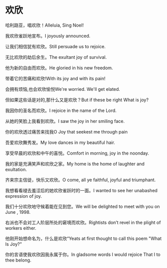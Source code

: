 # 欢欣

<p><span class="chinese">哈利路亚，唱欢欣！</span><span class="english">Alleluia, Sing Noel!</span></p>

<p><span class="chinese">我欢欣雀跃地宣布。</span><span class="english">I joyously announced.</span></p>

<p><span class="chinese">让我们相信犹有欢欣。</span><span class="english">Still persuade us to rejoice.</span></p>

<p><span class="chinese">无比欢欣的劫后余生。</span><span class="english">The exultant joy of survival.</span></p>

<p><span class="chinese">他为新的自由而欢欣。</span><span class="english">He gloried in his new freedom.</span></p>

<p><span class="chinese">带着它的苦痛和欢欣!</span><span class="english">With its joy and with its pain!</span></p>

<p><span class="chinese">会拥有烦恼,也会欢欣愉悦</span><span class="english">We're worried. We'll get elated.</span></p>

<p><span class="chinese">但如果这些话是对的,那什么又是欢欣？</span><span class="english">But if these be right What is joy?</span></p>

<p><span class="chinese">我因你的圣名而欢欣。</span><span class="english">I rejoice in the name of the Lord.</span></p>

<p><span class="chinese">从她的笑脸上我看到欢欣。</span><span class="english">I saw the joy in her smiling face.</span></p>

<p><span class="chinese">你的欢欣透过痛苦来找我</span><span class="english">O Joy that seekest me through pain</span></p>

<p><span class="chinese">吾爱欢欣舞秀发。</span><span class="english">My love dances in my beautiful hair.</span></p>

<p><span class="chinese">享受早晨的欢欣和中午的喜悦。</span><span class="english">Comfort in morning, joy in the noonday.</span></p>

<p><span class="chinese">我的家是充满笑声和欢欣之家。</span><span class="english">My home is the home of laughter and exultation.</span></p>

<p><span class="chinese">齐来宗主信徒，快乐又欢欣。</span><span class="english">O come, all ye faithful, joyful and triumphant.</span></p>

<p><span class="chinese">我想看看褪去羞涩后的她欢欣雀跃时的一面。</span><span class="english">I wanted to see her unabashed expression of joy.</span></p>

<p><span class="chinese">我们十分欢欣地守候着能在见到您。</span><span class="english">We will be delighted to meet with you on June , 1998.</span></p>

<p><span class="chinese">右派也不会对工人阶层所处的窘境而欢欣。</span><span class="english">Rightists don’t revel in the plight of workers either.</span></p>

<p><span class="chinese">他刚开始想命名为，什么是欢欣“</span><span class="english">Yeats at first thought to call this poem "What Is Joy?"</span></p>

<p><span class="chinese">你的言语使我欢欣因我永属于你。</span><span class="english">In gladsome words I would rejoice That I to thee belong.</span></p>

